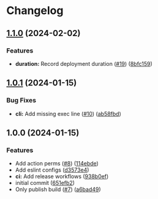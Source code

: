 # Changelog

## [1.1.0](https://github.com/cuckoointernet/deployment-stats/compare/v1.0.1...v1.1.0) (2024-02-02)


### Features

* **duration:** Record deployment duration ([#19](https://github.com/cuckoointernet/deployment-stats/issues/19)) ([8bfc159](https://github.com/cuckoointernet/deployment-stats/commit/8bfc1599dd77aa87fbce99abf617467bcbb3d877))

## [1.0.1](https://github.com/cuckoointernet/deployment-stats/compare/v1.0.0...v1.0.1) (2024-01-15)


### Bug Fixes

* **cli:** Add missing exec line ([#10](https://github.com/cuckoointernet/deployment-stats/issues/10)) ([ab58fbd](https://github.com/cuckoointernet/deployment-stats/commit/ab58fbd6d77b15fe1a9eb4bce33bc8d741349e6b))

## 1.0.0 (2024-01-15)


### Features

* Add action perms ([#8](https://github.com/cuckoointernet/deployment-stats/issues/8)) ([114ebde](https://github.com/cuckoointernet/deployment-stats/commit/114ebde863253fbc1760f8bcd652755a91e95b74))
* Add eslint configs ([d3573e4](https://github.com/cuckoointernet/deployment-stats/commit/d3573e4d2c2ea09781999110f2ad1c1a0978ab4a))
* **ci:** Add release workflows ([938b0ef](https://github.com/cuckoointernet/deployment-stats/commit/938b0ef611770208873136ddd2e08f9295941715))
* initial commit ([651efb2](https://github.com/cuckoointernet/deployment-stats/commit/651efb2546f075f3ce2a8c34cf933ea2557b3321))
* Only publish build ([#7](https://github.com/cuckoointernet/deployment-stats/issues/7)) ([a6bad49](https://github.com/cuckoointernet/deployment-stats/commit/a6bad4939ecdc93c33fb9f4becf211f940ea1e5f))
